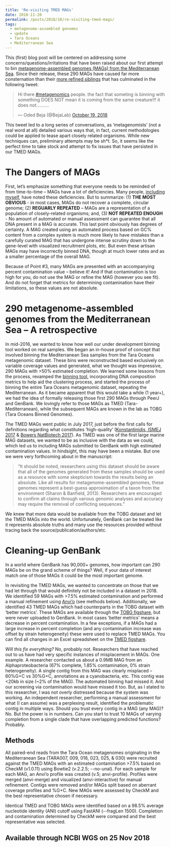 ```yaml
---
title: 'Re-visiting TMED MAGs'
date: 2018-11-20
permalink: /posts/2018/10/re-visiting-tmed-mags/
tags:
  - metagenome-assembled genomes
  - update
  - Tara Oceans
  - Mediterranean Sea
---
```

This (first) blog post will be centered on addressing some concerns/questions/irritations that have been raised about our first attempt to bin [metagenome-assembled genomes (MAGs) from the Mediterranean Sea](https://peerj.com/articles/3558/). Since their release, these 290 MAGs have caused far more consternation than their [more refined siblings](https://www.nature.com/articles/sdata2017203) that has culminated in the following tweet:

<blockquote class="twitter-tweet" data-lang="en"><p lang="en" dir="ltr">Hi there <a href="https://twitter.com/hashtag/metagenomics?src=hash&amp;ref_src=twsrc%5Etfw">#metagenomics</a> people. the fact that someting is binning with something DOES NOT mean it is coming from the same creature!!! it does not..........</p>&mdash; Oded Beja (@BejaLab) <a href="https://twitter.com/BejaLab/status/1053086172476571648?ref_src=twsrc%5Etfw">October 19, 2018</a></blockquote>
<script async src="https://platform.twitter.com/widgets.js" charset="utf-8"></script>

This tweet led to a long series of conversations, as ‘metagenomists’ (not a real word at all) detailed various ways that, in fact, current methodologies could be applied to tease apart closely related organisms. While new techniques can, preliminary attempts may be sh\*t. So, it seems like the perfect time to take stock and attempt to fix issues that have persisted in our TMED MAGs.

The Dangers of MAGs
======
First, let’s emphasize something that everyone needs to be reminded of from time-to-time – MAGs have a lot of deficiencies. Many people, [including myself](https://researchdata.springernature.com/users/75726-benjamin-tully/posts/29324-microbial-oceans), have noted these deficiencies. But to summarize: (1) **THE MOST OBVIOUS** - in most cases, MAGs do not recover a complete, circular genome; (2) **REGUARLY REPEATED** – MAGs are a representation of a population of closely-related organisms; and, (3) **NOT REPEATED ENOUGH** - No amount of automated or manual assessment can guarantee that all DNA present in a MAG is accurate. This last point obviously has degrees of certainty. A MAG created using an automated process based on GC% content from a complex system is much more likely to have mistakes than a carefully curated MAG that has undergone intense scrutiny down to the gene-level with visualized recruitment plots, etc. But even these artisan MAGs may have incorrectly binned DNA, though at much lower rates and as a smaller percentage of the overall MAG.

Because of Point #3, many MAGs are presented with an accompanying percent contamination value – believe it! And if that contamination is too high for you, do not use the MAG or refine the MAG (however you see fit). And do not forget that metrics for determining contamination have their limitations, so these values are not absolute.


290 metagenome-assembled genomes from the Mediterranean Sea – A retrospective
======
In mid-2016, we wanted to know how well our under development binning tool worked on real samples. We began an in-house proof of concept that involved binning the Mediterranean Sea samples from the Tara Oceans metagenomic dataset. These bins were reconstructed based exclusively on variable coverage values and generated, what we thought was impressive, 290 MAGs with >50% estimated completion. We learned some lessons from the process, revamped the [binning tool](https://peerj.com/articles/3035/), incorporating DNA composition metrics to help aid the clustering process, and started the process of binning the entire Tara Oceans metagenomic dataset, repeating the Mediterranean. As it became apparent that this would take a while (1 year+), we had the idea of formally releasing those first 290 MAGs through PeerJ and GenBank. We lovingly refer to those MAGs as TMED (Tara-Mediterranean), while the subsequent MAGs are known in the lab as TOBG (Tara Oceans Binned Genomes).

The TMED MAGs went public in July 2017, just before the first calls for definitions regarding what constitutes ‘high-quality’ ([Konstantinidis, ISMEJ 2017]( https://www.nature.com/articles/ismej2017113) & [Bowers NatBiotech 2017]( https://www.nature.com/articles/nbt.3893)). As TMED was one of the first large marine MAG datasets, we wanted to be as inclusive with the data as we could, which led us to including MAGs submitted to GenBank with high estimated contamination values. In hindsight, this may have been a mistake. But one we were very forthcoming about in the manuscript: 
>“It should be noted, researchers using this dataset should be aware that all of the genomes generated from these samples should be used as a resource with some skepticism towards the results being an absolute. Like all results for metagenome-assembled genomes, these genomes represent a best-guess approximation of a taxon from the environment (Sharon & Banfield, 2013). Researchers are encouraged to confirm all claims through various genomic analyses and accuracy may require the removal of conflicting sequences.”

We knew that more data would be available from the TOBG dataset and let the TMED MAGs into the world. Unfortunately, GenBank can be treated like it represents absolute truths and many use the resources provided without tracing back the source/publication/authors/etc.

Cleaning-up GenBank
======
In a world where GenBank has 90,000+ genomes, how important can 290 MAGs be on the grand scheme of things? Well, if your data of interest match one of those MAGs it could be the most important genome.

In revisiting the TMED MAGs, we wanted to concentrate on those that we had let through that would definitely not be included in a dataset in 2018. We identified 59 MAGs with >7.5% estimated contamination and performed a manual refinement using [Anvi’o](https://peerj.com/articles/1319/) (see methods below). Additionally, we identified 43 TMED MAGs which had counterparts in the TOBG dataset with ‘better metrics’. These MAGs are available through the [TOBG figshare](https://doi.org/10.6084/m9.figshare.5188273.v13), but were never uploaded to GenBank. In most cases ‘better metrics’ means a decrease in percent contamination. In a few exceptions, if a MAGs had a large increase in percent completion (and any contamination increase was offset by strain heterogeneity) these were used to replace TMED MAGs. You can find all changes in an Excel spreadsheet on the [TMED figshare](https://doi.org/10.6084/m9.figshare.3545330.v3).

*Will this fix everything?* No, probably not. Researchers that have reached out to us have had very specific instances of misplacement in MAGs. One example. A researcher contacted us about a 0.9MB MAG from an Alphaproteobacteria (67% complete, 1.85% contamination, 0% strain heterogeneity). A single contig from this MAG was clearly misplaced – 60%G+C vs 30%G+C, annotations as a cyanobacteria, etc. This contig was <20kb in size (~2% of the MAG). The automated binning had missed it. And our screening via contamination would have missed it too. But, as I stated to this researcher, I was not overly distressed because the system was working. An independent researcher, performing a manual assessment for what (I can assume) was a perplexing result, identified the problematic contig in multiple ways. Should you trust every contig in a MAG (any MAG)? No. But the power is in numbers. Can you start to trust 10 MAGs of varying completion from a single clade that have overlapping predicted functions? Probably.

Methods
------
All paired-end reads from the Tara Ocean metagenomes originating in the Mediterranean Sea (TARA007, 009, 018, 023, 025, & 030) were recruited against the TMED MAGs with an estimated contamination >7.5% based on CheckM (v1.0.11) using Bowtie2 (v.2.2.5; --no-unal). For each sample for each MAG, an Anvi’o profile was created (v.5; anvi-profile). Profiles were merged (anvi-merge) and visualized (anvi-interactive) for manual refinement. Contigs were removed and/or MAGs split based on aberrant coverage profiles and %G+C. New MAGs were assessed by CheckM and the best representative chosen if necessary. 

Identical TMED and TOBG MAGs were identified based on a 98.5% average nucleotide identity (ANI) cutoff using FastANI (--fragLen 1500). Completion and contamination determined by CheckM were compared and the best representative was selected.

Available through NCBI WGS on 25 Nov 2018
------
